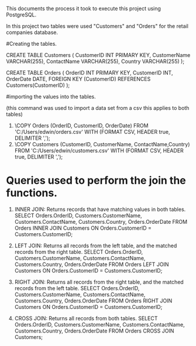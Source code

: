This documents the process it took to execute this project using PostgreSQL.

In this project two tables were used "Customers" and "Orders" for the retail companies database.

#Creating the tables.

CREATE TABLE Customers (
    CustomerID INT PRIMARY KEY,
    CustomerName VARCHAR(255),
    ContactName VARCHAR(255),
    Country VARCHAR(255)
);

CREATE TABLE Orders (
    OrderID INT PRIMARY KEY,
    CustomerID INT,
    OrderDate DATE,
    FOREIGN KEY (CustomerID) REFERENCES Customers(CustomerID)
);

#importing the values into the tables.

(this command was used to import a data set from a csv this applies to both tables)

1. \COPY Orders (OrderID, CustomerID, OrderDate) FROM 'C:/Users/edwin/orders.csv' WITH (FORMAT CSV, HEADER true, DELIMITER ',');
2. \COPY Customers (CustomerID, CustomerName, ContactName,Country) FROM 'C:/Users/edwin/customers.csv' WITH (FORMAT CSV, HEADER true, DELIMITER ',');

# Queries used to perform the join the functions.

1. INNER JOIN: Returns records that have matching values in both tables.
   SELECT Orders.OrderID, Customers.CustomerName, Customers.ContactName, Customers.Country, Orders.OrderDate
   FROM Orders INNER JOIN Customers ON Orders.CustomerID = Customers.CustomerID;
   
2. LEFT JOIN: Returns all records from the left table, and the matched records from the right table.
   SELECT Orders.OrderID, Customers.CustomerName, Customers.ContactName, Customers.Country, Orders.OrderDate FROM Orders
   LEFT JOIN Customers ON Orders.CustomerID = Customers.CustomerID;

3. RIGHT JOIN: Returns all records from the right table, and the matched records from the left table.
  SELECT Orders.OrderID, Customers.CustomerName, Customers.ContactName, Customers.Country, Orders.OrderDate
  FROM Orders RIGHT JOIN Customers ON Orders.CustomerID = Customers.CustomerID;

4. CROSS JOIN: Returns all records from both tables.
  SELECT Orders.OrderID, Customers.CustomerName, Customers.ContactName, Customers.Country, Orders.OrderDate
  FROM Orders CROSS JOIN Customers;
